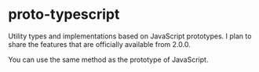 # proto-typescript

Utility types and implementations based on JavaScript prototypes.
I plan to share the features that are officially available from 2.0.0.


You can use the same method as the prototype of JavaScript.